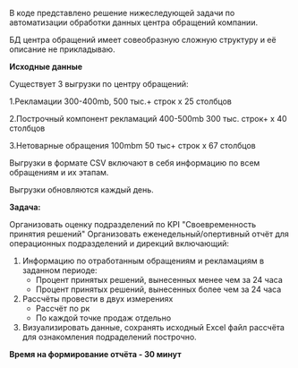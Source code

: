 В коде представлено решение нижеследующей задачи по автоматизации обработки данных центра обращений компании.

БД центра обращений имеет совеобразную сложную структуру и её описание не прикладываю.

**Исходные данные**

Существует 3 выгрузки по центру обращений:

1.Рекламации 300-400mb, 500 тыс.+ строк x 25 столбцов

2.Построчный компонент рекламаций 400-500mb 300 тыс. строк+ x 40 столбцов

3.Нетоварные обращения 100mbm 50 тыс+ строк x 67 столбцов 

Выгрузки в формате CSV включают в себя информацию по всем обращениям и их этапам.

Выгрузки обновляются каждый день.

**Задача:**

Организовать оценку подразделений по KPI "Своевременность принятия решений"
Организовать еженедельный/опертивный отчёт для операционных подразделений и дирекций включающий:

1. Информацию по отработанным обращениям и рекламациям в заданном периоде:
      - Процент принятых решений, вынесенных менее чем за  24 часа
      - Процент принятых решений, вынесенных более чем за  24 часа
2. Рассчёты провести в двух измерениях
      - Рассчёт по рк
      - По каждой точке продаж отдельно
3. Визуализировать данные, сохранять исходный Excel файл рассчёта для ознакомления подраделений построчно.


**Время на формирование отчёта - 30 минут**

